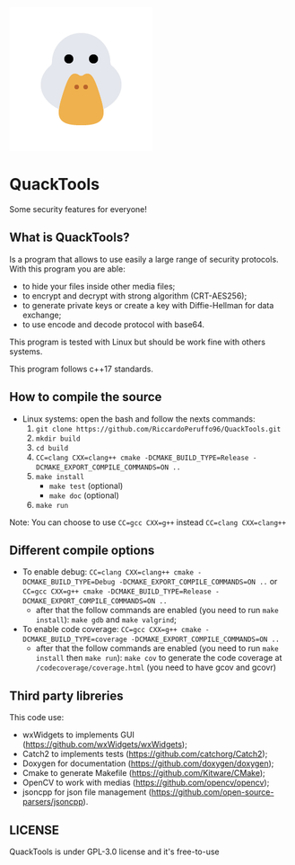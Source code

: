 <a id="top"></a>
![QuackTools logo](data/media/duck.png)

# QuackTools

Some security features for everyone!

## What is QuackTools?

Is a program that allows to use easily a large range of security protocols.
With this program you are able:
 * to hide your files inside other media files;
 * to encrypt and decrypt with strong algorithm (CRT-AES256);
 * to generate private keys or create a key with Diffie-Hellman for data exchange;
 * to use encode and decode protocol with base64.

This program is tested with Linux but should be work fine with others systems.

This program follows c++17 standards.

## How to compile the source

 * Linux systems: open the bash and follow the nexts commands:
   1. ``git clone https://github.com/RiccardoPeruffo96/QuackTools.git``
   2. ``mkdir build``
   3. ``cd build``
   4. ``CC=clang CXX=clang++ cmake -DCMAKE_BUILD_TYPE=Release -DCMAKE_EXPORT_COMPILE_COMMANDS=ON ..``
   5. ``make install``
       * ``make test`` (optional)
       * ``make doc`` (optional)
   6. ``make run``

Note: You can choose to use ``CC=gcc CXX=g++`` instead ``CC=clang CXX=clang++``

## Different compile options

 * To enable debug: ``CC=clang CXX=clang++ cmake -DCMAKE_BUILD_TYPE=Debug -DCMAKE_EXPORT_COMPILE_COMMANDS=ON ..`` or ``CC=gcc CXX=g++ cmake -DCMAKE_BUILD_TYPE=Release -DCMAKE_EXPORT_COMPILE_COMMANDS=ON ..``
   * after that the follow commands are enabled (you need to run ``make install``): ``make gdb`` and ``make valgrind``;
 * To enable code coverage: ``CC=gcc CXX=g++ cmake -DCMAKE_BUILD_TYPE=coverage -DCMAKE_EXPORT_COMPILE_COMMANDS=ON ..``
   * after that the follow commands are enabled (you need to run ``make install`` then ``make run``): ``make cov`` to generate the code coverage at ``/codecoverage/coverage.html`` (you need to have gcov and gcovr)

## Third party libreries

This code use:
 * wxWidgets to implements GUI (https://github.com/wxWidgets/wxWidgets);
 * Catch2 to implements tests (https://github.com/catchorg/Catch2);
 * Doxygen for documentation (https://github.com/doxygen/doxygen);
 * Cmake to generate Makefile (https://github.com/Kitware/CMake);
 * OpenCV to work with medias (https://github.com/opencv/opencv);
 * jsoncpp for json file management (https://github.com/open-source-parsers/jsoncpp).

## LICENSE

QuackTools is under GPL-3.0 license and it's free-to-use

